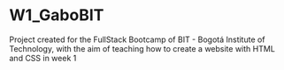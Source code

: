 # W1_GaboBIT
Project created for the FullStack Bootcamp of BIT - Bogotá Institute of Technology, with the aim of teaching how to create a website with HTML and CSS in week 1
